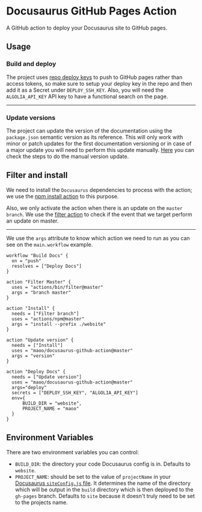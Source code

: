 # Docusaurus GitHub Pages Action

A GitHub action to deploy your Docusaurus site to GitHub pages.

## Usage

### Build and deploy

The project uses [repo deploy keys](https://developer.github.com/v3/guides/managing-deploy-keys/) to push to GitHub pages rather than access tokens, so make sure to setup your deploy key in the repo and then add it as a Secret under `DEPLOY_SSH_KEY`. Also, you will need the `ALGOLIA_API_KEY` API key to have a functional search on the page.

---

### Update versions

The project can update the version of the documentation using the `package.json` semantic version as its reference. This will only work with minor or patch updates for the first documentation versioning or in case of a major update you will need to perform this update manually. [Here](https://docusaurus.io/docs/en/versioning) you can check the steps to do the manual version update.

## Filter and install
We need to install the `Docusaurus` dependencies to process with the action; we use the [npm install action](https://github.com/actions/npm) to this purpose.  

Also, we only activate the action when there is an update on the `master branch`. We use the [filter action](https://github.com/actions/bin/tree/master/filter) to check if the event that we target perform an update on master.

---

We use the `args` attribute to know which action we need to run as you can see on the `main.workflow` example.

```
workflow "Build Docs" {
  on = "push"
  resolves = ["Deploy Docs"]
}

action "Filter Master" {
  uses = "actions/bin/filter@master"
  args = "branch master"
}

action "Install" {
  needs = ["Filter branch"]
  uses = "actions/npm@master"
  args = "install --prefix ./website"
}

action "Update version" {
  needs = ["Install"]
  uses = "maoo/docusaurus-github-action@master"
  args = "version"
}

action "Deploy Docs" {
  needs = ["Update version"]
  uses = "maoo/docusaurus-github-action@master"
  args="deploy"
  secrets = ["DEPLOY_SSH_KEY", "ALGOLIA_API_KEY"]
  env={
      BUILD_DIR = "website",
      PROJECT_NAME = "maoo"
  }
}
```

## Environment Variables

There are two environment variables you can control:

- `BUILD_DIR`: the directory your code Docusaurus config is in. Defaults to `website`.
- `PROJECT_NAME`: should be set to the value of `projectName` in your [Docusaurus `siteConfig.js` file](https://docusaurus.io/docs/en/site-config#projectname-string). It determines the name of the directory which will be output in the `build` directory which is then deployed to the `gh-pages` branch. Defaults to `site` because it doesn't truly need to be set to the projects name.
